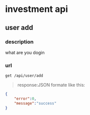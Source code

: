 # investment api 
## user add
### description
what are you dogin
### url
`get /api/user/add`

> response:JSON formate like this:

```json
{
	"error":0,
	"message":"success"
}
```

